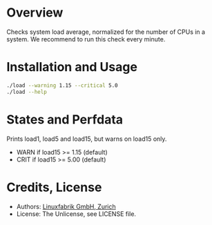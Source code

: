 # Overview

Checks system load average, normalized for the number of CPUs in a system.
We recommend to run this check every minute.


# Installation and Usage

```bash
./load --warning 1.15 --critical 5.0
./load --help
```


# States and Perfdata

Prints load1, load5 and load15, but warns on load15 only.

* WARN if load15 >= 1.15 (default)
* CRIT if load15 >= 5.00 (default)


# Credits, License

* Authors: [Linuxfabrik GmbH, Zurich](https://www.linuxfabrik.ch)
* License: The Unlicense, see LICENSE file.
